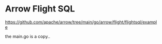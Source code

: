 # Arrow Flight SQL

https://github.com/apache/arrow/tree/main/go/arrow/flight/flightsql/example

the main.go is a copy.. 